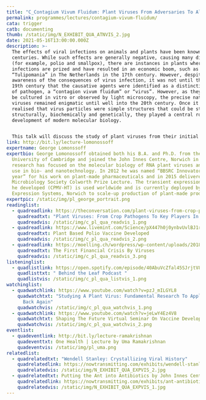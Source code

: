 ```yaml
---
title: "C_Contagium Vivum Fluidum: Plant Viruses From Adversaries To Allies"
permalink: programmes/lectures/contagium-vivum-fluidum/
cata: trigger
catb: documenting
thumb: /static/img/N_EXHIBIT_QUA_ATNVIS_2.jpg
date: 2021-05-16T13:00:00.000Z
description: >-
  The effects of viral infections on animals and plants have been known for
  centuries. While such effects are generally negative, causing many diseases
  (for example, polio and smallpox), there are instances in plants where virus
  infections are prized and have resulted in an economic boom, such as
  “Tulipomania” in The Netherlands in the 17th century. However, despite
  awareness of the consequences of virus infection, it was not until the late
  19th century that the causative agents were identified as a distinctive class
  of pathogen, a “contagion vivum fluidum” or “virus”. However, as they cannot
  be cultured in vitro or observed by light microscopy, the precise nature of
  viruses remained enigmatic until well into the 20th century. Once it was
  realised that virus particles were simple structures that could be studied
  structurally, biochemically and genetically, they played a central role in the
  development of modern molecular biology. 


  This talk will discuss the study of plant viruses from their initial characterisation as disease-causing organisms, through their role in our understanding of virus structures and genetics, to their current deployment for combatting animal diseases through the creation of novel vaccines, diagnostic reagents and anti-cancer therapies. We’ve come a long way since viruses were first recognised approximately 120 years ago!
link: http://bit.ly/lecture-lomonossoff
expertname: George Lomonssoff
expertbio: George Lomonossoff obtained both his B.A. and Ph.D. from the
  University of Cambridge and joined the John Innes Centre, Norwich in 1980. His
  research has focused on the molecular biology of RNA plant viruses and their
  use in bio- and nanotechnology. In 2012 he was named “BBSRC Innovator of the
  year” for his work on plant-made pharmaceuticals and in 2015 delivered the
  Microbiology Society Colworth Prize Lecture. The transient expression system
  he developed (CPMV-HT) is used worldwide and is currently deployed by Leaf
  Expression Systems, Norwich to scale-up production of plant-made products.
expertpic: /static/img/pl_george_portrait.png
readinglist:
  - quadreadlink: https://theconversation.com/plant-viruses-from-crop-pathogens-to-key-players-in-bio-nanotechnology-47235
    quadreadtxt: "Plant Viruses: From Crop Pathogens To Key Players In Bio-Nanotechnology"
    quadreadvis: /static/img/c_pl_qua_readvis_1.png
  - quadreadlink: https://www.livemint.com/Science/pX447h0j0ynbvUvlBJ1rZM/Plant-based-polio-vaccine-developed-scientists.html
    quadreadtxt: Plant Based Polio Vaccine Developed
    quadreadvis: /static/img/c_pl_qua_readvis_2.png
  - quadreadlink: https://moelling.ch/wordpress/wp-content/uploads/2018/01/Rev_Roum-_Tulipomania-3.pdf
    quadreadtxt: The First Financial Crisis By Viruses
    quadreadvis: /static/img/c_pl_qua_readvis_3.png
listeninglist:
  - quadlistlink: https://open.spotify.com/episode/40AbuVcZfal45SJrjtV8HL
    quadlisttxt: " Behind the Leaf Podcast "
    quadlistvis: /static/img/c_pl_qua_listvis_1.png
watchinglist:
  - quadwatchlink: https://www.youtube.com/watch?v=pzJ_mILGYL8
    quadwatchtxt: "Studying A Plant Virus: Fundamental Research To Application And
      Back Again"
    quadwatchvis: /static/img/c_pl_qua_watchvis_1.png
  - quadwatchlink: https://www.youtube.com/watch?v=jeLwY4Ez4V8
    quadwatchtxt: Shaping The Future Virtual Seminar On Vaccine Development
    quadwatchvis: /static/img/c_pl_qua_watchvis_2.png
eventlist:
  - quadeventlink: http://bit.ly/lecture-ramakrishnan
    quadeventtxt: One Health | Lecture by Uma Ramakrishnan
    quadeventvis: /static/img/pl_uma.png
relatedlist:
  - quadrelatedtxt: "Wendell Stanley: Crystallizing Viral History"
    quadrelatedlink: https://nowtransmitting.com/exhibits/wendell-stanley/
    quadrelatedvis: /static/img/N_EXHIBIT_QUA_EXPVIS_2.jpg
  - quadrelatedtxt: Putting the Ant into Antibiotics by John Innes Centre
    quadrelatedlink: https://nowtransmitting.com/exhibits/ant-antibiotics/
    quadrelatedvis: /static/img/N_EXHIBIT_QUA_EXPVIS_1.jpg
---
```

